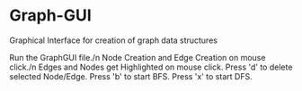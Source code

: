 # Graph-GUI
Graphical Interface for creation of graph data structures 

Run the GraphGUI file./n
Node Creation and Edge Creation on mouse click./n
Edges and Nodes get Highlighted on mouse click.
Press 'd' to delete selected Node/Edge.
Press 'b' to start BFS.
Press 'x' to start DFS.
